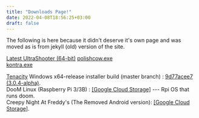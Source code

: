 ```yaml
---
title: "Downloads Page!"
date: 2022-04-08T18:56:25+03:00
draft: false
---
```


The following is here because it didn't deserve it's own page and was moved as is from jekyll (old) version of the site.

[Latest UltraShooter (64-bit)](https://storage.googleapis.com/sage-momentum-140108.appspot.com/ultrashooter/pc_build/ultrashooter_build.zip)
[polishcow.exe](https://storage.googleapis.com/sage-momentum-140108.appspot.com/polishcow.zip)  
[kontra.exe](https://storage.googleapis.com/sage-momentum-140108.appspot.com/kontra.exe)  

[Tenacity](https://github.com/tenacityteam/tenacity) Windows x64-release installer build (master branch) : [9d77acee7 (3.0.4-alpha)](https://storage.googleapis.com/sage-momentum-140108.appspot.com/tenacity-win-3.0.4-x64.exe).  
DooM Linux (Raspberry Pi 3/3B) : [[Google Cloud Storage]](https://storage.googleapis.com/sage-momentum-140108.appspot.com/doomlin.img) --- Rpi OS that runs doom.  
Creepy Night At Freddy's (The Removed Android version): [[Google Cloud Storage]](https://storage.googleapis.com/sage-momentum-140108.appspot.com/cnaf-android-shipping-arm64-es2.apk).
